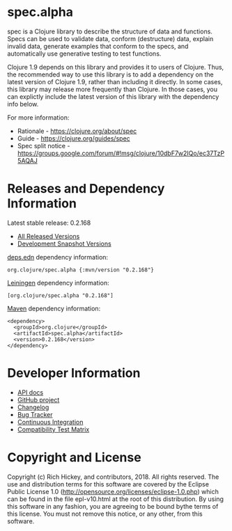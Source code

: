 spec.alpha
========================================

spec is a Clojure library to describe the structure of data and functions. Specs can be used to validate data, conform (destructure) data, explain invalid data, generate examples that conform to the specs, and automatically use generative testing to test functions.

Clojure 1.9 depends on this library and provides it to users of Clojure. Thus, the recommended way to use this library is to add a dependency on the latest version of Clojure 1.9, rather than including it directly. In some cases, this library may release more frequently than Clojure. In those cases, you can explictly include the latest version of this library with the dependency info below.

For more information:

* Rationale - https://clojure.org/about/spec
* Guide - https://clojure.org/guides/spec
* Spec split notice - https://groups.google.com/forum/#!msg/clojure/10dbF7w2IQo/ec37TzP5AQAJ

Releases and Dependency Information
========================================

Latest stable release: 0.2.168

* [All Released Versions](http://search.maven.org/#search%7Cgav%7C1%7Cg%3A%22org.clojure%22%20AND%20a%3A%22spec.alpha%22)
* [Development Snapshot Versions](https://oss.sonatype.org/index.html#nexus-search;gav~org.clojure~spec.alpha~~~)

[deps.edn](https://clojure.org/guides/deps_and_cli) dependency information:

    org.clojure/spec.alpha {:mvn/version "0.2.168"}

[Leiningen](https://github.com/technomancy/leiningen) dependency information:

    [org.clojure/spec.alpha "0.2.168"]

[Maven](http://maven.apache.org/) dependency information:

    <dependency>
      <groupId>org.clojure</groupId>
      <artifactId>spec.alpha</artifactId>
      <version>0.2.168</version>
    </dependency>

Developer Information
========================================

* [API docs](http://clojure.github.io/spec.alpha/)
* [GitHub project](https://github.com/clojure/spec.alpha)
* [Changelog](https://github.com/clojure/spec.alpha/blob/master/CHANGES.md)
* [Bug Tracker](http://dev.clojure.org/jira/browse/CLJ)
* [Continuous Integration](http://build.clojure.org/job/spec.alpha/)
* [Compatibility Test Matrix](http://build.clojure.org/job/spec.alpha-test-matrix/)

Copyright and License
========================================

Copyright (c) Rich Hickey, and contributors, 2018. All rights reserved.  The use and distribution terms for this software are covered by the Eclipse Public License 1.0 (http://opensource.org/licenses/eclipse-1.0.php) which can be found in the file epl-v10.html at the root of this distribution. By using this software in any fashion, you are agreeing to be bound bythe terms of this license.  You must not remove this notice, or any other, from this software.
